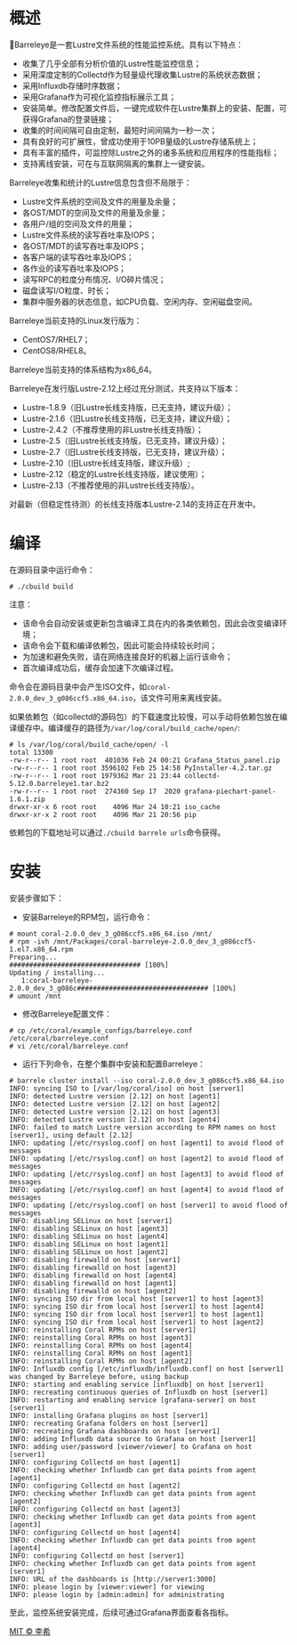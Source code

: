 # 概述

:tropical_fish:Barreleye是一套Lustre文件系统的性能监控系统。具有以下特点：

* 收集了几乎全部有分析价值的Lustre性能监控信息；
* 采用深度定制的Collectd作为轻量级代理收集Lustre的系统状态数据；
* 采用Influxdb存储时序数据；
* 采用Grafana作为可视化监控指标展示工具；
* 安装简单。修改配置文件后，一键完成软件在Lustre集群上的安装、配置，可获得Grafana的登录链接；
* 收集的时间间隔可自由定制，最短时间间隔为一秒一次；
* 具有良好的可扩展性，曾成功使用于10PB量级的Lustre存储系统上；
* 具有丰富的插件，可监控除Lustre之外的诸多系统和应用程序的性能指标；
* 支持离线安装，可在与互联网隔离的集群上一键安装。

Barreleye收集和统计的Lustre信息包含但不局限于：

* Lustre文件系统的空间及文件的用量及余量；
* 各OST/MDT的空间及文件的用量及余量；
* 各用户/组的空间及文件的用量；
* Lustre文件系统的读写吞吐率及IOPS；
* 各OST/MDT的读写吞吐率及IOPS；
* 各客户端的读写吞吐率及IOPS；
* 各作业的读写吞吐率及IOPS；
* 读写RPC的粒度分布情况、I/O碎片情况；
* 磁盘读写I/O粒度、时长；
* 集群中服务器的状态信息，如CPU负载、空闲内存、空闲磁盘空间。

Barreleye当前支持的Linux发行版为：

* CentOS7/RHEL7；
* CentOS8/RHEL8。

Barreleye当前支持的体系结构为x86_64。

Barreleye在发行版Lustre-2.12上经过充分测试，共支持以下版本：

* Lustre-1.8.9（旧Lustre长线支持版，已无支持，建议升级）；
* Lustre-2.1.6（旧Lustre长线支持版，已无支持，建议升级）；
* Lustre-2.4.2（不推荐使用的非Lustre长线支持版）；
* Lustre-2.5（旧Lustre长线支持版，已无支持，建议升级）；
* Lustre-2.7（旧Lustre长线支持版，已无支持，建议升级）；
* Lustre-2.10（旧Lustre长线支持版，建议升级）;
* Lustre-2.12（稳定的Lustre长线支持版，建议使用）；
* Lustre-2.13（不推荐使用的非Lustre长线支持版）。

对最新（但稳定性待测）的长线支持版本Lustre-2.14的支持正在开发中。

# 编译

在源码目录中运行命令：

`# ./cbuild build`

注意：

* 该命令会自动安装或更新包含编译工具在内的各类依赖包，因此会改变编译环境；
* 该命令会下载和编译依赖包，因此可能会持续较长时间；
* 为加速和避免失败，请在网络连接良好的机器上运行该命令；
* 首次编译成功后，缓存会加速下次编译过程。

命令会在源码目录中会产生ISO文件，如`coral-2.0.0_dev_3_g086ccf5.x86_64.iso`，该文件可用来离线安装。

如果依赖包（如collectd的源码包）的下载速度比较慢，可以手动将依赖包放在编译缓存中。编译缓存的路径为`/var/log/coral/build_cache/open/`:

```
# ls /var/log/coral/build_cache/open/ -l
total 13300
-rw-r--r-- 1 root root  401036 Feb 24 00:21 Grafana_Status_panel.zip
-rw-r--r-- 1 root root 3596102 Feb 25 14:58 PyInstaller-4.2.tar.gz
-rw-r--r-- 1 root root 1979362 Mar 21 23:44 collectd-5.12.0.barreleye1.tar.bz2
-rw-r--r-- 1 root root  274360 Sep 17  2020 grafana-piechart-panel-1.6.1.zip
drwxr-xr-x 6 root root    4096 Mar 24 10:21 iso_cache
drwxr-xr-x 2 root root    4096 Mar 21 20:56 pip
```

依赖包的下载地址可以通过`./cbuild barrele urls`命令获得。

# 安装

安装步骤如下：

* 安装Barreleye的RPM包，运行命令：

```
# mount coral-2.0.0_dev_3_g086ccf5.x86_64.iso /mnt/
# rpm -ivh /mnt/Packages/coral-barreleye-2.0.0_dev_3_g086ccf5-1.el7.x86_64.rpm
Preparing...                          ################################# [100%]
Updating / installing...
   1:coral-barreleye-2.0.0_dev_3_g086c################################# [100%]
# umount /mnt
```

* 修改Barreleye配置文件：

```
# cp /etc/coral/example_configs/barreleye.conf /etc/coral/barreleye.conf
# vi /etc/coral/barreleye.conf
```

* 运行下列命令，在整个集群中安装和配置Barreleye：

```
# barrele cluster install --iso coral-2.0.0_dev_3_g086ccf5.x86_64.iso
INFO: syncing ISO to [/var/log/coral/iso] on host [server1]
INFO: detected Lustre version [2.12] on host [agent1]
INFO: detected Lustre version [2.12] on host [agent2]
INFO: detected Lustre version [2.12] on host [agent3]
INFO: detected Lustre version [2.12] on host [agent4]
INFO: failed to match Lustre version according to RPM names on host [server1], using default [2.12]
INFO: updating [/etc/rsyslog.conf] on host [agent1] to avoid flood of messages
INFO: updating [/etc/rsyslog.conf] on host [agent2] to avoid flood of messages
INFO: updating [/etc/rsyslog.conf] on host [agent3] to avoid flood of messages
INFO: updating [/etc/rsyslog.conf] on host [agent4] to avoid flood of messages
INFO: updating [/etc/rsyslog.conf] on host [server1] to avoid flood of messages
INFO: disabling SELinux on host [server1]
INFO: disabling SELinux on host [agent3]
INFO: disabling SELinux on host [agent4]
INFO: disabling SELinux on host [agent1]
INFO: disabling SELinux on host [agent2]
INFO: disabling firewalld on host [server1]
INFO: disabling firewalld on host [agent3]
INFO: disabling firewalld on host [agent4]
INFO: disabling firewalld on host [agent1]
INFO: disabling firewalld on host [agent2]
INFO: syncing ISO dir from local host [server1] to host [agent3]
INFO: syncing ISO dir from local host [server1] to host [agent4]
INFO: syncing ISO dir from local host [server1] to host [agent1]
INFO: syncing ISO dir from local host [server1] to host [agent2]
INFO: reinstalling Coral RPMs on host [server1]
INFO: reinstalling Coral RPMs on host [agent3]
INFO: reinstalling Coral RPMs on host [agent4]
INFO: reinstalling Coral RPMs on host [agent1]
INFO: reinstalling Coral RPMs on host [agent2]
INFO: Influxdb config [/etc/influxdb/influxdb.conf] on host [server1] was changed by Barreleye before, using backup
INFO: starting and enabling service [influxdb] on host [server1]
INFO: recreating continuous queries of Influxdb on host [server1]
INFO: restarting and enabling service [grafana-server] on host [server1]
INFO: installing Grafana plugins on host [server1]
INFO: recreating Grafana folders on host [server1]
INFO: recreating Grafana dashboards on host [server1]
INFO: adding Influxdb data source to Grafana on host [server1]
INFO: adding user/password [viewer/viewer] to Grafana on host [server1]
INFO: configuring Collectd on host [agent1]
INFO: checking whether Influxdb can get data points from agent [agent1]
INFO: configuring Collectd on host [agent2]
INFO: checking whether Influxdb can get data points from agent [agent2]
INFO: configuring Collectd on host [agent3]
INFO: checking whether Influxdb can get data points from agent [agent3]
INFO: configuring Collectd on host [agent4]
INFO: checking whether Influxdb can get data points from agent [agent4]
INFO: configuring Collectd on host [server1]
INFO: checking whether Influxdb can get data points from agent [server1]
INFO: URL of the dashboards is [http://server1:3000]
INFO: please login by [viewer:viewer] for viewing
INFO: please login by [admin:admin] for administrating
```

至此，监控系统安装完成，后续可通过Grafana界面查看各指标。

[MIT © 李希](./LICENSE)
